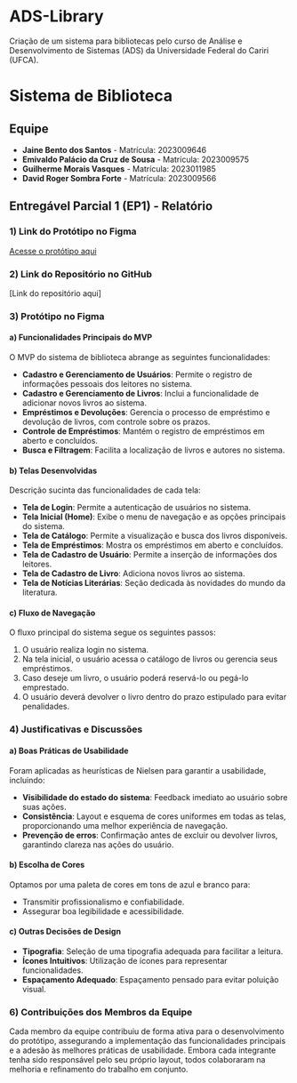 # ADS-Library
Criação de um sistema para bibliotecas pelo curso de Análise e Desenvolvimento de Sistemas (ADS) da Universidade Federal do Cariri (UFCA).

# Sistema de Biblioteca

## Equipe

- **Jaine Bento dos Santos** - Matrícula: 2023009646
- **Emivaldo Palácio da Cruz de Sousa** - Matrícula: 2023009575
- **Guilherme Morais Vasques** - Matrícula: 2023011985
- **David Roger Sombra Forte** - Matrícula: 2023009566




## Entregável Parcial 1 (EP1) - Relatório

### 1) Link do Protótipo no Figma
[Acesse o protótipo aqui](https://www.figma.com/proto/L0qZVefHn4Yt8uNf1hlvzD/Sistema-de-Biblioteca?node-id=7-22&p=f&t=vSeN5NzuFX4ao5D5-1&scaling=scale-down&content-scaling=fixed&page-id=0%3A1&starting-point-node-id=7%3A22&show-proto-sidebar=1)

### 2) Link do Repositório no GitHub
[Link do repositório aqui]

### 3) Protótipo no Figma

#### a) Funcionalidades Principais do MVP

O MVP do sistema de biblioteca abrange as seguintes funcionalidades:
- **Cadastro e Gerenciamento de Usuários**: Permite o registro de informações pessoais dos leitores no sistema.
- **Cadastro e Gerenciamento de Livros**: Inclui a funcionalidade de adicionar novos livros ao sistema.
- **Empréstimos e Devoluções**: Gerencia o processo de empréstimo e devolução de livros, com controle sobre os prazos.
- **Controle de Empréstimos**: Mantém o registro de empréstimos em aberto e concluídos.
- **Busca e Filtragem**: Facilita a localização de livros e autores no sistema.

#### b) Telas Desenvolvidas

Descrição sucinta das funcionalidades de cada tela:
- **Tela de Login**: Permite a autenticação de usuários no sistema.
- **Tela Inicial (Home)**: Exibe o menu de navegação e as opções principais do sistema.
- **Tela de Catálogo**: Permite a visualização e busca dos livros disponíveis.
- **Tela de Empréstimos**: Mostra os empréstimos em aberto e concluídos.
- **Tela de Cadastro de Usuário**: Permite a inserção de informações dos leitores.
- **Tela de Cadastro de Livro**: Adiciona novos livros ao sistema.
- **Tela de Notícias Literárias**: Seção dedicada às novidades do mundo da literatura.

#### c) Fluxo de Navegação

O fluxo principal do sistema segue os seguintes passos:
1. O usuário realiza login no sistema.
2. Na tela inicial, o usuário acessa o catálogo de livros ou gerencia seus empréstimos.
3. Caso deseje um livro, o usuário poderá reservá-lo ou pegá-lo emprestado.
4. O usuário deverá devolver o livro dentro do prazo estipulado para evitar penalidades.

### 4) Justificativas e Discussões

#### a) Boas Práticas de Usabilidade

Foram aplicadas as heurísticas de Nielsen para garantir a usabilidade, incluindo:
- **Visibilidade do estado do sistema**: Feedback imediato ao usuário sobre suas ações.
- **Consistência**: Layout e esquema de cores uniformes em todas as telas, proporcionando uma melhor experiência de navegação.
- **Prevenção de erros**: Confirmação antes de excluir ou devolver livros, garantindo clareza nas ações do usuário.

#### b) Escolha de Cores

Optamos por uma paleta de cores em tons de azul e branco para:
- Transmitir profissionalismo e confiabilidade.
- Assegurar boa legibilidade e acessibilidade.

#### c) Outras Decisões de Design

- **Tipografia**: Seleção de uma tipografia adequada para facilitar a leitura.
- **Ícones Intuitivos**: Utilização de ícones para representar funcionalidades.
- **Espaçamento Adequado**: Espaçamento pensado para evitar poluição visual.

### 6) Contribuições dos Membros da Equipe

Cada membro da equipe contribuiu de forma ativa para o desenvolvimento do protótipo, assegurando a implementação das funcionalidades principais e a adesão às melhores práticas de usabilidade. Embora cada integrante tenha sido responsável pelo seu próprio layout, todos colaboraram na melhoria e refinamento do trabalho em conjunto.
